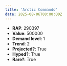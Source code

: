 ```yaml
---
title: 'Arctic Commando'
date: 2025-08-06T00:00:00Z
---
```

- **RAP**: 290397
- **Value**: 500000
- **Demand level**: 1
- **Trend**: 2
- **Projected?**: True
- **Hyped?**: True
- **Rare?**: True
